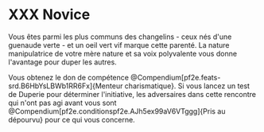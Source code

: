 # XXX Novice

<p>Vous êtes parmi les plus communs des changelins - ceux nés d'une guenaude verte - et un oeil vert vif marque cette parenté. La nature manipulatrice de votre mère nature et sa voix polyvalente vous donne l'avantage pour duper les autres.</p>
<p>Vous obtenez le don de compétence @Compendium[pf2e.feats-srd.B6HbYsLBWb1RR6Fx]{Menteur charismatique}. Si vous lancez un test de Duperie pour déterminer l'initiative, les adversaires dans cette rencontre qui n'ont pas agi avant vous sont @Compendium[pf2e.conditionspf2e.AJh5ex99aV6VTggg]{Pris au dépourvu} pour ce qui vous concerne.</p>